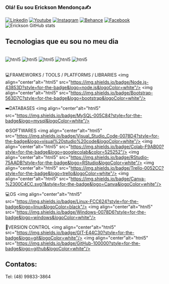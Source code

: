 ### Olá! Eu sou Erickson Mendonça✍️
[![Linkedin](https://img.shields.io/badge/LinkedIn-0077B5?style=for-the-badge&logo=linkedin&logoColor=white)](https://www.linkedin.com/in/erickson-mendon%C3%A7a-497029224/)
[![Youtube](https://img.shields.io/badge/YouTube-FF0000?style=for-the-badge&logo=youtube&logoColor=white)](https://www.youtube.com/@ericksonmendonca422)
[![Instagram](https://img.shields.io/badge/Instagram-E4405F?style=for-the-badge&logo=instagram&logoColor=white)](https://www.instagram.com/sven_goran_erickson_/)
[![Behance](https://img.shields.io/badge/-Behance-blue?style=for-the-badge&logo=behance&logoColor=white)](https://www.behance.net/svenerickson)
[![Facebook](https://img.shields.io/badge/Facebook-1877F2?style=for-the-badge&logo=facebook&logoColor=white)](https://www.facebook.com/erickson.mendonca?locale=pt_BR)
![Erickson GitHub stats](https://github-readme-stats.vercel.app/api?username=erickson72&show_icons=true&theme=dracula)

## Tecnologias que eu sou no meu dia
<div style="display: inline_block"><br/>
<img align="center"alt="htnl5" src="https://img.shields.io/badge/HTML5-E34F26?style=for-the-badge&logo=html5&logoColor=white" />
<img align="center"alt="htnl5" src="https://img.shields.io/badge/CSS3-1572B6?style=for-the-badge&logo=css3&logoColor=white" />
<img align="center"alt="htnl5" src="https://img.shields.io/badge/JavaScript-323330?style=for-the-badge&logo=javascript&logoColor=F7DF1E" />
<img align="center"alt="htnl5" src="https://img.shields.io/badge/Python-14354C?style=for-the-badge&logo=python&logoColor=white" />
<img align="center"alt="htnl5" src="https://img.shields.io/badge/R-276DC3?style=for-the-badge&logo=r&logoColor=white" />
</div><br/>

💻FRAMEWORKS / TOOLS / PLATFORMS / LIBRARIES
<img align="center"alt="htnl5" src="https://img.shields.io/badge/Node.js-43853D?style=for-the-badge&logo=node.js&logoColor=white"/>
<img align="center"alt="htnl5" src="https://img.shields.io/badge/Bootstrap-563D7C?style=for-the-badge&logo=bootstrap&logoColor=white"/>

➡️DATABASES
<img align="center"alt="htnl5" src="https://img.shields.io/badge/MySQL-005C84?style=for-the-badge&logo=mysql&logoColor=white"/>

⚙️SOFTWARES
<img align="center"alt="htnl5" src="https://img.shields.io/badge/Visual_Studio_Code-0078D4?style=for-the-badge&logo=visual%20studio%20code&logoColor=white"/>
<img align="center"alt="htnl5" src="https://img.shields.io/badge/Colab-F9AB00?style=for-the-badge&logo=googlecolab&color=525252"/>
<img align="center"alt="htnl5" src="https://img.shields.io/badge/RStudio-75AADB?style=for-the-badge&logo=RStudio&logoColor=white"/>
<img align="center"alt="htnl5" src="https://img.shields.io/badge/Trello-0052CC?style=for-the-badge&logo=trello&logoColor=white"/>
<img align="center"alt="htnl5" src="https://img.shields.io/badge/Canva-%2300C4CC.svg?&style=for-the-badge&logo=Canva&logoColor=white"/>

💻OS
<img align="center"alt="htnl5" src="https://img.shields.io/badge/Linux-FCC624?style=for-the-badge&logo=linux&logoColor=black"/>
<img align="center"alt="htnl5" src="https://img.shields.io/badge/Windows-0078D6?style=for-the-badge&logo=windows&logoColor=white"/>

🚀VERSION CONTROL
<img align="center"alt="htnl5" src="https://img.shields.io/badge/GIT-E44C30?style=for-the-badge&logo=git&logoColor=white"/>
<img align="center"alt="htnl5" src="https://img.shields.io/badge/GitHub-100000?style=for-the-badge&logo=github&logoColor=white"/>

## Contatos:

Tel: (48) 99833-3864




